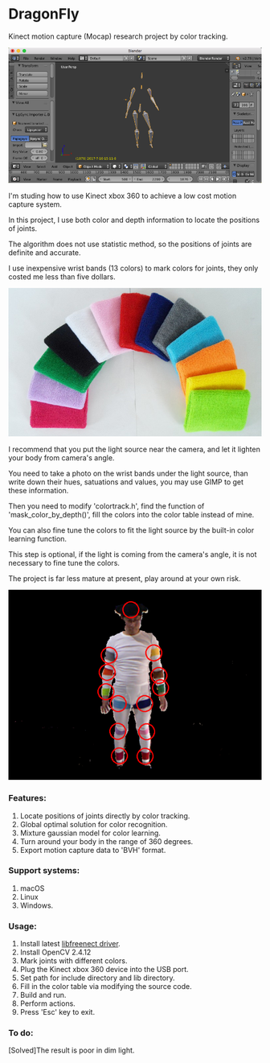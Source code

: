 # DragonFly
Kinect motion capture (Mocap) research project by color tracking.

![](mocap.png)

I'm studing how to use Kinect xbox 360 to achieve a low cost motion capture system.

In this project, I use both color and depth information to locate the positions of joints.

The algorithm does not use statistic method, so the positions of joints are definite and accurate.

I use inexpensive wrist bands (13 colors) to mark colors for joints, they only costed me less than five dollars.

![](wrist-bands.png)

I recommend that you put the light source near the camera, and let it lighten your body from camera's angle.

You need to take a photo on the wrist bands under the light source, than write down their hues, satuations and values, you may use GIMP to get these information.

Then you need to modify 'colortrack.h', find the function of 'mask_color_by_depth()', fill the colors into the color table instead of mine.

You can also fine tune the colors to fit the light source by the built-in color learning function.

This step is optional, if the light is coming from the camera's angle, it is not necessary to fine tune the colors.

The project is far less mature at present, play around at your own risk.

![](snap_shot.png)

### Features:
1. Locate positions of joints directly by color tracking.
2. Global optimal solution for color recognition.
3. Mixture gaussian model for color learning.
4. Turn around your body in the range of 360 degrees.
5. Export motion capture data to 'BVH' format.

### Support systems:
1. macOS
2. Linux
3. Windows.

### Usage:
1. Install latest [libfreenect driver](https://github.com/OpenKinect/libfreenect/).
2. Install OpenCV 2.4.12
3. Mark joints with different colors.
4. Plug the Kinect xbox 360 device into the USB port.
5. Set path for include directory and lib directory.
6. Fill in the color table via modifying the source code.
7. Build and run.
8. Perform actions.
9. Press 'Esc' key to exit.

### To do:
[Solved]The result is poor in dim light.
